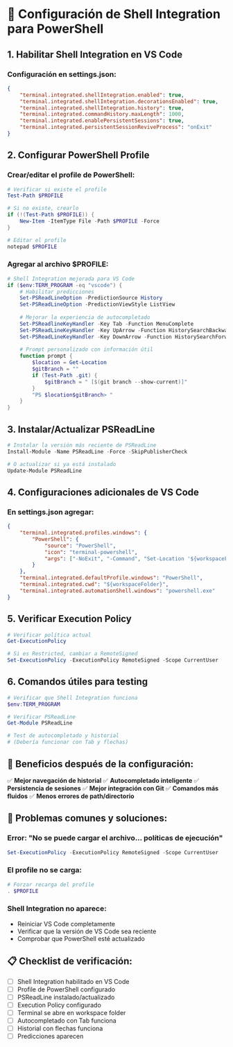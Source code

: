 # 🔧 Configuración de Shell Integration para PowerShell

## 1. Habilitar Shell Integration en VS Code

### Configuración en settings.json:
```json
{
    "terminal.integrated.shellIntegration.enabled": true,
    "terminal.integrated.shellIntegration.decorationsEnabled": true,
    "terminal.integrated.shellIntegration.history": true,
    "terminal.integrated.commandHistory.maxLength": 1000,
    "terminal.integrated.enablePersistentSessions": true,
    "terminal.integrated.persistentSessionReviveProcess": "onExit"
}
```

## 2. Configurar PowerShell Profile

### Crear/editar el profile de PowerShell:
```powershell
# Verificar si existe el profile
Test-Path $PROFILE

# Si no existe, crearlo
if (!(Test-Path $PROFILE)) {
    New-Item -ItemType File -Path $PROFILE -Force
}

# Editar el profile
notepad $PROFILE
```

### Agregar al archivo $PROFILE:
```powershell
# Shell Integration mejorada para VS Code
if ($env:TERM_PROGRAM -eq "vscode") {
    # Habilitar predicciones
    Set-PSReadLineOption -PredictionSource History
    Set-PSReadLineOption -PredictionViewStyle ListView
    
    # Mejorar la experiencia de autocompletado
    Set-PSReadlineKeyHandler -Key Tab -Function MenuComplete
    Set-PSReadLineKeyHandler -Key UpArrow -Function HistorySearchBackward
    Set-PSReadLineKeyHandler -Key DownArrow -Function HistorySearchForward
    
    # Prompt personalizado con información útil
    function prompt {
        $location = Get-Location
        $gitBranch = ""
        if (Test-Path .git) {
            $gitBranch = " [$(git branch --show-current)]"
        }
        "PS $location$gitBranch> "
    }
}
```

## 3. Instalar/Actualizar PSReadLine

```powershell
# Instalar la versión más reciente de PSReadLine
Install-Module -Name PSReadLine -Force -SkipPublisherCheck

# O actualizar si ya está instalado
Update-Module PSReadLine
```

## 4. Configuraciones adicionales de VS Code

### En settings.json agregar:
```json
{
    "terminal.integrated.profiles.windows": {
        "PowerShell": {
            "source": "PowerShell",
            "icon": "terminal-powershell",
            "args": ["-NoExit", "-Command", "Set-Location '${workspaceFolder}'"]
        }
    },
    "terminal.integrated.defaultProfile.windows": "PowerShell",
    "terminal.integrated.cwd": "${workspaceFolder}",
    "terminal.integrated.automationShell.windows": "powershell.exe"
}
```

## 5. Verificar Execution Policy

```powershell
# Verificar política actual
Get-ExecutionPolicy

# Si es Restricted, cambiar a RemoteSigned
Set-ExecutionPolicy -ExecutionPolicy RemoteSigned -Scope CurrentUser
```

## 6. Comandos útiles para testing

```powershell
# Verificar que Shell Integration funciona
$env:TERM_PROGRAM

# Verificar PSReadLine
Get-Module PSReadLine

# Test de autocompletado y historial
# (Debería funcionar con Tab y flechas)
```

## 🎯 Beneficios después de la configuración:

✅ **Mejor navegación de historial**
✅ **Autocompletado inteligente** 
✅ **Persistencia de sesiones**
✅ **Mejor integración con Git**
✅ **Comandos más fluidos**
✅ **Menos errores de path/directorio**

## 🚨 Problemas comunes y soluciones:

### Error: "No se puede cargar el archivo... políticas de ejecución"
```powershell
Set-ExecutionPolicy -ExecutionPolicy RemoteSigned -Scope CurrentUser
```

### El profile no se carga:
```powershell
# Forzar recarga del profile
. $PROFILE
```

### Shell Integration no aparece:
- Reiniciar VS Code completamente
- Verificar que la versión de VS Code sea reciente
- Comprobar que PowerShell esté actualizado

## 📋 Checklist de verificación:

- [ ] Shell Integration habilitado en VS Code
- [ ] Profile de PowerShell configurado
- [ ] PSReadLine instalado/actualizado
- [ ] Execution Policy configurado
- [ ] Terminal se abre en workspace folder
- [ ] Autocompletado con Tab funciona
- [ ] Historial con flechas funciona
- [ ] Predicciones aparecen